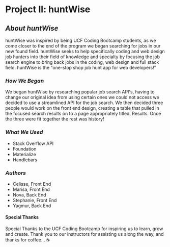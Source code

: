 # **Project II: huntWise**

## _About huntWise_

huntWise was inspired by being UCF Coding Bootcamp students, as we come closer to the end of the program we began searching for jobs in our new found field. huntWise seeks to help specifically coding and web design job hunters into their field of knowledge and specialty by focusing the job search engine to bring back jobs in the coding, web design and full stack field. huntWise is the "one-stop shop job hunt app for web developers!"

### _How We Began_

We began huntWise by researching popular job search API's, having to change our original idea from using certain ones we could not access we decided to use a streamlined API for the job search. We then decided three people would work on the front end design, creating a table that pulled in the focused search results on to a page appropriately titled, Results. Once the three were fit together the rest was history! 

### _What We Used_

* Stack Overflow API
* Foundation
* Materialize
* Handlebars

### _Authors_

* Celisse, Front End 
* Marisa, Front End
* Nova, Back End
* Stephanie, Front End 
* Yagmur, Back End

#### Special Thanks

Special Thanks to the UCF Coding Bootcamp for inspiring us to learn, grow and create. Thank you to our instructors for assisting us along the way, and thanks for coffee... :coffee:



 





